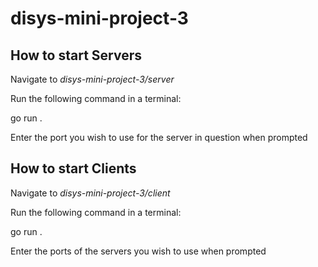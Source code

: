 # disys-mini-project-3

## How to start Servers
Navigate to _disys-mini-project-3/server_

Run the following command in a terminal:

go run .

Enter the port you wish to use for the server in question when prompted


## How to start Clients
Navigate to _disys-mini-project-3/client_

Run the following command in a terminal: 

go run .

Enter the ports of the servers you wish to use when prompted


